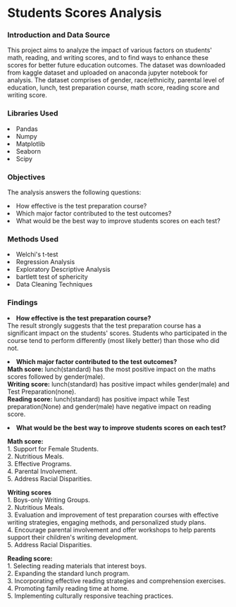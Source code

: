 <h1>Students Scores Analysis</h1>

### Introduction and Data Source
This project aims to analyze the impact of various factors on students' math, reading, and writing scores, and to find ways to enhance these scores for better future education outcomes.
The dataset was downloaded from kaggle dataset and uploaded on anaconda jupyter notebook for analysis.
The dataset comprises of gender, race/ethnicity, parental level of education, lunch, test preparation course, math score, reading score and writing score.

### Libraries Used
<li>
  Pandas
</li>
<li>
  Numpy
</li>
<li>
  Matplotlib
</li>
<li>
  Seaborn
</li>
<li>
  Scipy
</li>

### Objectives
The analysis answers the following questions:
<li>
  How effective is the test preparation course?
</li>
<li>
  Which major factor contributed to the test outcomes?
</li>
<li>
  What would be the best way to improve students scores on each test?
</li>

### Methods Used
<li>
  Welchi's t-test 
</li>
<li>
  Regression Analysis
</li>
<li>
  Exploratory Descriptive Analysis
</li>
<li>
  bartlett test of sphericity
</li>
<li>
  Data Cleaning Techniques
</li>

### Findings
<p>
  <li>
  <b>How effective is the test preparation course?</b>
</li>
The result strongly suggests that the test preparation course has a significant impact on the students' scores.
Students who participated in the course tend to perform differently (most likely better) than those who did not.
</p>
<p>
  <li>
  <b>Which major factor contributed to the test outcomes?</b>
</li>
<b>Math score:</b> lunch(standard) has the most positive impact on the maths scores followed by gender(male).
<br>
<b>Writing score:</b> lunch(standard) has positive impact whiles gender(male) and Test Preparation(none).
<br>
<b>Reading score:</b> lunch(standard) has positive impact while Test preparation(None) and gender(male) have negative impact on reading score.
</p>

<li>
  <b>What would be the best way to improve students scores on each test?</b>
</li>
<p><b>Math score:</b>  <br>
1. Support for Female Students. <br>
2. Nutritious Meals. <br>
3. Effective Programs. <br>
4. Parental Involvement. <br>
5. Address Racial Disparities. <br>
</p>

<p>
<b>Writing scores</b> <br>
1. Boys-only Writing Groups. <br>
2. Nutritious Meals. <br>
3. Evaluation and improvement of test preparation courses with effective writing strategies, engaging methods, and personalized study plans. <br>
4. Encourage parental involvement and offer workshops to help parents support their children's writing development. <br>
5. Address Racial Disparities.   <br>
</p>

<p>
  <b>Reading score:</b>  <br>
1. Selecting reading materials that interest boys. <br>
2. Expanding the standard lunch program. <br>
3.  Incorporating effective reading strategies and comprehension exercises. <br>
4. Promoting family reading time at home. <br>
5. Implementing culturally responsive teaching practices. <br>
</p>
